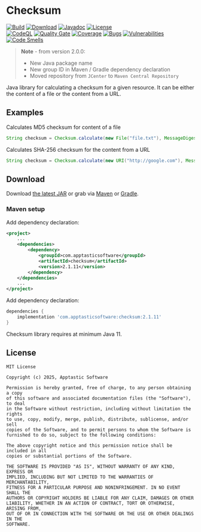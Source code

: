 Checksum
==========

[![Build](https://github.com/w3stling/checksum/actions/workflows/build.yml/badge.svg)](https://github.com/w3stling/checksum/actions/workflows/build.yml)
[![Download](https://img.shields.io/badge/download-2.1.11-brightgreen.svg)](https://central.sonatype.com/artifact/com.apptasticsoftware/checksum/2.1.11/overview)
[![Javadoc](https://img.shields.io/badge/javadoc-2.1.11-blue.svg)](https://w3stling.github.io/checksum/javadoc/2.1.11)
[![License](http://img.shields.io/:license-MIT-blue.svg?style=flat-round)](http://apptastic-software.mit-license.org)   
[![CodeQL](https://github.com/w3stling/checksum/actions/workflows/codeql-analysis.yml/badge.svg)](https://github.com/w3stling/checksum/actions/workflows/codeql-analysis.yml)
[![Quality Gate](https://sonarcloud.io/api/project_badges/measure?project=w3stling_checksum&metric=alert_status)](https://sonarcloud.io/summary/new_code?id=w3stling_checksum)
[![Coverage](https://sonarcloud.io/api/project_badges/measure?project=w3stling_checksum&metric=coverage)](https://sonarcloud.io/summary/new_code?id=w3stling_checksum)
[![Bugs](https://sonarcloud.io/api/project_badges/measure?project=w3stling_checksum&metric=bugs)](https://sonarcloud.io/summary/new_code?id=w3stling_checksum)
[![Vulnerabilities](https://sonarcloud.io/api/project_badges/measure?project=w3stling_checksum&metric=vulnerabilities)](https://sonarcloud.io/summary/new_code?id=w3stling_checksum)
[![Code Smells](https://sonarcloud.io/api/project_badges/measure?project=w3stling_checksum&metric=code_smells)](https://sonarcloud.io/summary/new_code?id=w3stling_checksum)

> **Note** - from version 2.0.0:
> * New Java package name
> * New group ID in Maven / Gradle dependency declaration
> * Moved repository from `JCenter` to `Maven Central Repository`

Java library for calculating a checksum for a given resource. It can be either the content of a file or the content from a URL.

Examples
--------
Calculates MD5 checksum for content of a file 
```java
String checksum = Checksum.calculate(new File("file.txt"), MessageDigest.getInstance("MD5"));
```

Calculates SHA-256 checksum for the content from a URL 
```java
String checksum = Checksum.calculate(new URI("http://google.com"), MessageDigest.getInstance("SHA-256"));
```


Download
--------

Download [the latest JAR][1] or grab via [Maven][2] or [Gradle][3].

### Maven setup

Add dependency declaration:
```xml
<project>
    ...
    <dependencies>
        <dependency>
            <groupId>com.apptasticsoftware</groupId>
            <artifactId>checksum</artifactId>
            <version>2.1.11</version>
        </dependency>
    </dependencies>
    ...
</project>
```

Add dependency declaration:
```groovy
dependencies {
    implementation 'com.apptasticsoftware:checksum:2.1.11'
}
```

Checksum library requires at minimum Java 11.

License
-------

    MIT License
    
    Copyright (c) 2025, Apptastic Software
    
    Permission is hereby granted, free of charge, to any person obtaining a copy
    of this software and associated documentation files (the "Software"), to deal
    in the Software without restriction, including without limitation the rights
    to use, copy, modify, merge, publish, distribute, sublicense, and/or sell
    copies of the Software, and to permit persons to whom the Software is
    furnished to do so, subject to the following conditions:
    
    The above copyright notice and this permission notice shall be included in all
    copies or substantial portions of the Software.
    
    THE SOFTWARE IS PROVIDED "AS IS", WITHOUT WARRANTY OF ANY KIND, EXPRESS OR
    IMPLIED, INCLUDING BUT NOT LIMITED TO THE WARRANTIES OF MERCHANTABILITY,
    FITNESS FOR A PARTICULAR PURPOSE AND NONINFRINGEMENT. IN NO EVENT SHALL THE
    AUTHORS OR COPYRIGHT HOLDERS BE LIABLE FOR ANY CLAIM, DAMAGES OR OTHER
    LIABILITY, WHETHER IN AN ACTION OF CONTRACT, TORT OR OTHERWISE, ARISING FROM,
    OUT OF OR IN CONNECTION WITH THE SOFTWARE OR THE USE OR OTHER DEALINGS IN THE
    SOFTWARE.


[1]: https://central.sonatype.com/artifact/com.apptasticsoftware/checksum/2.1.11/overview
[2]: https://maven.apache.org
[3]: https://gradle.org